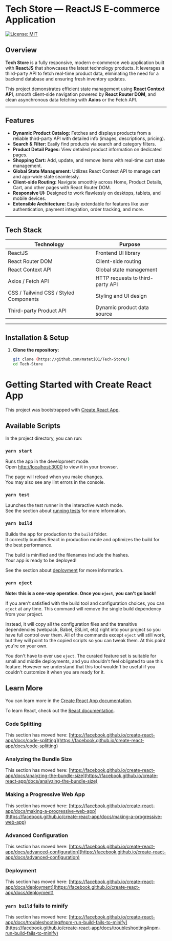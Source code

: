 # Tech Store — ReactJS E-commerce Application

[![License: MIT](https://img.shields.io/badge/License-MIT-blue.svg)](LICENSE)

## Overview

**Tech Store** is a fully responsive, modern e-commerce web application built with **ReactJS** that showcases the latest technology products. It leverages a third-party API to fetch real-time product data, eliminating the need for a backend database and ensuring fresh inventory updates.

This project demonstrates efficient state management using **React Context API**, smooth client-side navigation powered by **React Router DOM**, and clean asynchronous data fetching with **Axios** or the Fetch API.

---

## Features

- **Dynamic Product Catalog:** Fetches and displays products from a reliable third-party API with detailed info (images, descriptions, pricing).
- **Search & Filter:** Easily find products via search and category filters.
- **Product Detail Pages:** View detailed product information on dedicated pages.
- **Shopping Cart:** Add, update, and remove items with real-time cart state management.
- **Global State Management:** Utilizes React Context API to manage cart and app-wide state seamlessly.
- **Client-side Routing:** Navigate smoothly across Home, Product Details, Cart, and other pages with React Router DOM.
- **Responsive UI:** Designed to work flawlessly on desktops, tablets, and mobile devices.
- **Extensible Architecture:** Easily extendable for features like user authentication, payment integration, order tracking, and more.

---

## Tech Stack

| Technology            | Purpose                                      |
|----------------------|----------------------------------------------|
| ReactJS              | Frontend UI library                          |
| React Router DOM     | Client-side routing                          |
| React Context API    | Global state management                      |
| Axios / Fetch API    | HTTP requests to third-party API             |
| CSS / Tailwind CSS / Styled Components | Styling and UI design             |
| Third-party Product API | Dynamic product data source                   |

---

## Installation & Setup

1. **Clone the repository:**

   ```bash
   git clone (https://github.com/mateti01/Tech-Store/)
   cd Tech-Store


# Getting Started with Create React App

This project was bootstrapped with [Create React App](https://github.com/facebook/create-react-app).

## Available Scripts

In the project directory, you can run:

### `yarn start`

Runs the app in the development mode.\
Open [http://localhost:3000](http://localhost:3000) to view it in your browser.

The page will reload when you make changes.\
You may also see any lint errors in the console.

### `yarn test`

Launches the test runner in the interactive watch mode.\
See the section about [running tests](https://facebook.github.io/create-react-app/docs/running-tests) for more information.

### `yarn build`

Builds the app for production to the `build` folder.\
It correctly bundles React in production mode and optimizes the build for the best performance.

The build is minified and the filenames include the hashes.\
Your app is ready to be deployed!

See the section about [deployment](https://facebook.github.io/create-react-app/docs/deployment) for more information.

### `yarn eject`

**Note: this is a one-way operation. Once you `eject`, you can't go back!**

If you aren't satisfied with the build tool and configuration choices, you can `eject` at any time. This command will remove the single build dependency from your project.

Instead, it will copy all the configuration files and the transitive dependencies (webpack, Babel, ESLint, etc) right into your project so you have full control over them. All of the commands except `eject` will still work, but they will point to the copied scripts so you can tweak them. At this point you're on your own.

You don't have to ever use `eject`. The curated feature set is suitable for small and middle deployments, and you shouldn't feel obligated to use this feature. However we understand that this tool wouldn't be useful if you couldn't customize it when you are ready for it.

## Learn More

You can learn more in the [Create React App documentation](https://facebook.github.io/create-react-app/docs/getting-started).

To learn React, check out the [React documentation](https://reactjs.org/).

### Code Splitting

This section has moved here: [https://facebook.github.io/create-react-app/docs/code-splitting](https://facebook.github.io/create-react-app/docs/code-splitting)

### Analyzing the Bundle Size

This section has moved here: [https://facebook.github.io/create-react-app/docs/analyzing-the-bundle-size](https://facebook.github.io/create-react-app/docs/analyzing-the-bundle-size)

### Making a Progressive Web App

This section has moved here: [https://facebook.github.io/create-react-app/docs/making-a-progressive-web-app](https://facebook.github.io/create-react-app/docs/making-a-progressive-web-app)

### Advanced Configuration

This section has moved here: [https://facebook.github.io/create-react-app/docs/advanced-configuration](https://facebook.github.io/create-react-app/docs/advanced-configuration)

### Deployment

This section has moved here: [https://facebook.github.io/create-react-app/docs/deployment](https://facebook.github.io/create-react-app/docs/deployment)

### `yarn build` fails to minify

This section has moved here: [https://facebook.github.io/create-react-app/docs/troubleshooting#npm-run-build-fails-to-minify](https://facebook.github.io/create-react-app/docs/troubleshooting#npm-run-build-fails-to-minify)


